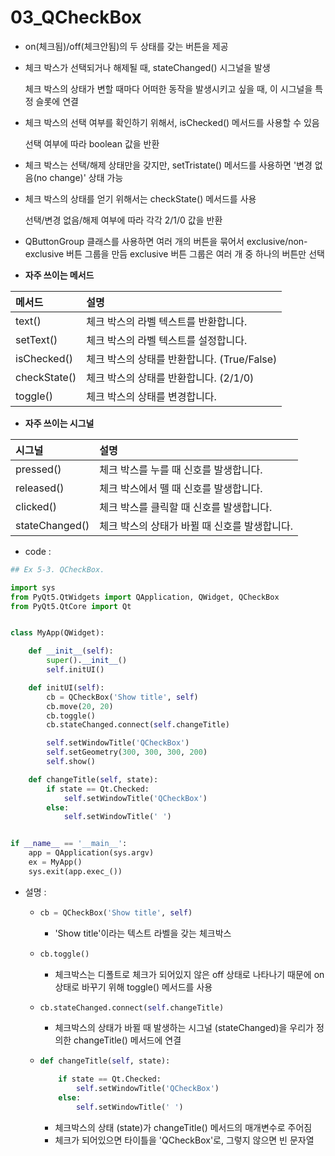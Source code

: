 # 03_QCheckBox

- on(체크됨)/off(체크안됨)의 두 상태를 갖는 버튼을 제공

- 체크 박스가 선택되거나 해제될 때, stateChanged() 시그널을 발생

  체크 박스의 상태가 변할 때마다 어떠한 동작을 발생시키고 싶을 때, 이 시그널을 특정 슬롯에 연결

- 체크 박스의 선택 여부를 확인하기 위해서, isChecked() 메서드를 사용할 수 있음

  선택 여부에 따라 boolean 값을 반환

- 체크 박스는 선택/해제 상태만을 갖지만, setTristate() 메서드를 사용하면 '변경 없음(no change)' 상태 가능

- 체크 박스의 상태를 얻기 위해서는 checkState() 메서드를 사용

  선택/변경 없음/해제 여부에 따라 각각 2/1/0 값을 반환

- QButtonGroup 클래스를 사용하면 여러 개의 버튼을 묶어서 exclusive/non-exclusive 버튼 그룹을 만듬 exclusive 버튼 그룹은 여러 개 중 하나의 버튼만 선택

- **자주 쓰이는 메서드**

| 메서드       | 설명                                        |
| :----------- | :------------------------------------------ |
| text()       | 체크 박스의 라벨 텍스트를 반환합니다.       |
| setText()    | 체크 박스의 라벨 텍스트를 설정합니다.       |
| isChecked()  | 체크 박스의 상태를 반환합니다. (True/False) |
| checkState() | 체크 박스의 상태를 반환합니다. (2/1/0)      |
| toggle()     | 체크 박스의 상태를 변경합니다.              |



- **자주 쓰이는 시그널**

| 시그널         | 설명                                          |
| :------------- | :-------------------------------------------- |
| pressed()      | 체크 박스를 누를 때 신호를 발생합니다.        |
| released()     | 체크 박스에서 뗄 때 신호를 발생합니다.        |
| clicked()      | 체크 박스를 클릭할 때 신호를 발생합니다.      |
| stateChanged() | 체크 박스의 상태가 바뀔 때 신호를 발생합니다. |

- code : 

```python
## Ex 5-3. QCheckBox.

import sys
from PyQt5.QtWidgets import QApplication, QWidget, QCheckBox
from PyQt5.QtCore import Qt


class MyApp(QWidget):

    def __init__(self):
        super().__init__()
        self.initUI()

    def initUI(self):
        cb = QCheckBox('Show title', self)
        cb.move(20, 20)
        cb.toggle()
        cb.stateChanged.connect(self.changeTitle)

        self.setWindowTitle('QCheckBox')
        self.setGeometry(300, 300, 300, 200)
        self.show()

    def changeTitle(self, state):
        if state == Qt.Checked:
            self.setWindowTitle('QCheckBox')
        else:
            self.setWindowTitle(' ')


if __name__ == '__main__':
    app = QApplication(sys.argv)
    ex = MyApp()
    sys.exit(app.exec_())
```

- 설명 : 

  - ```python
    cb = QCheckBox('Show title', self)
    ```

    - 'Show title'이라는 텍스트 라벨을 갖는 체크박스

  

  - ```python
    cb.toggle()
    ```

    - 체크박스는 디폴트로 체크가 되어있지 않은 off 상태로 나타나기 때문에 on 상태로 바꾸기 위해 toggle() 메서드를 사용

  

  - ```python
    cb.stateChanged.connect(self.changeTitle)
    ```

    - 체크박스의 상태가 바뀔 때 발생하는 시그널 (stateChanged)을 우리가 정의한 changeTitle() 메서드에 연결

  

  - ```python
    def changeTitle(self, state):
    
        if state == Qt.Checked:
            self.setWindowTitle('QCheckBox')
        else:
            self.setWindowTitle(' ')
    ```

    - 체크박스의 상태 (state)가 changeTitle() 메서드의 매개변수로 주어짐
    - 체크가 되어있으면 타이틀을 'QCheckBox'로, 그렇지 않으면 빈 문자열